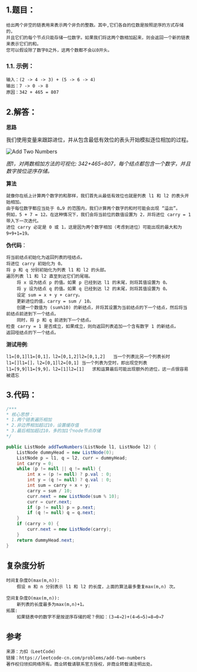 ## 1.题目：

    给出两个非空的链表用来表示两个非负的整数。其中,它们各自的位数是按照逆序的方式存储的，
    并且它们的每个节点只能存储一位数字。如果我们将这两个数相加起来，则会返回一个新的链表来表示它们的和。
    您可以假设除了数字0之外，这两个数都不会以0开头。

### 1.1. 示例：

    输入：(2 -> 4 -> 3) + (5 -> 6 -> 4)
    输出：7 -> 0 -> 8
    原因：342 + 465 = 807

## 2.解答：

**思路**

我们使用变量来跟踪进位，并从包含最低有效位的表头开始模拟逐位相加的过程。

![Add Two Numbers](https://pic.leetcode-cn.com/Figures/2/2_add_two_numbers.svg)

*图1，对两数相加方法的可视化: 342+465=807，每个结点都包含一个数字，并且数字按位逆序存储。*

**算法**

    就像你在纸上计算两个数字的和那样，我们首先从最低有效位也就是列表 l1 和 l2 的表头开始相加。
    由于每位数字都应当处于 0…9 的范围内，我们计算两个数字的和时可能会出现 “溢出”。
    例如，5 + 7 = 12。在这种情况下，我们会将当前位的数值设置为 2，并将进位 carry = 1 带入下一次迭代。
    进位 carry 必定是 0 或 1，这是因为两个数字相加（考虑到进位）可能出现的最大和为 9+9+1=19。


**伪代码**：
    
    将当前结点初始化为返回列表的哑结点。
    将进位 carry 初始化为 0。
    将 p 和 q 分别初始化为列表 l1 和 l2 的头部。
    遍历列表 l1 和 l2 直至到达它们的尾端。
        将 x 设为结点 p 的值。如果 p 已经到达 l1 的末尾，则将其值设置为 0。
        将 y 设为结点 q 的值。如果 q 已经到达 l2 的末尾，则将其值设置为 0。
        设定 sum = x + y + carry。
        更新进位的值，carry = sum / 10。
        创建一个数值为 (sum%10) 的新结点，并将其设置为当前结点的下一个结点，然后将当前结点前进到下一个结点。
        同时，将 p 和 q 前进到下一个结点。
    检查 carry = 1 是否成立，如果成立，则向返回列表追加一个含有数字 1 的新结点。
    返回哑结点的下一个结点。


**测试用例**:

    l1=[0,1]l1=[0,1]，l2=[0,1,2]l2=[0,1,2]	当一个列表比另一个列表长时
    l1=[]l1=[]，l2=[0,1]l2=[0,1]	当一个列表为空时，即出现空列表
    l1=[9,9]l1=[9,9]，l2=[1]l2=[1]	求和运算最后可能出现额外的进位，这一点很容易被遗忘


## 3.代码：

```java
/***
* 核心思想：
* 1.两个链表遍历相加
* 2.非边界相加超过10，设置缓存值
* 3.最后相加超过10，多的加1个node节点存储
*/

public ListNode addTwoNumbers(ListNode l1, ListNode l2) {
    ListNode dummyHead = new ListNode(0);
    ListNode p = l1, q = l2, curr = dummyHead;
    int carry = 0;
    while (p != null || q != null) {
        int x = (p != null) ? p.val : 0;
        int y = (q != null) ? q.val : 0;
        int sum = carry + x + y;
        carry = sum / 10;
        curr.next = new ListNode(sum % 10);
        curr = curr.next;
        if (p != null) p = p.next;
        if (q != null) q = q.next;
    }
    if (carry > 0) {
        curr.next = new ListNode(carry);
    }
    return dummyHead.next;
}

```
## 复杂度分析
    时间复杂度O(max(m,n)):
        假设 m 和 n 分别表示 l1 和 l2 的长度，上面的算法最多重复max(m,n) 次。
    
    空间复杂度O(max(m,n)):
        新列表的长度最多为max(m,n)+1。
    拓展:
        如果链表中的数字不是按逆序存储的呢？例如：(3→4→2)+(4→6→5)=8→0→7

## 参考
    来源：力扣（LeetCode）
    链接：https://leetcode-cn.com/problems/add-two-numbers
    著作权归领扣网络所有。商业转载请联系官方授权，非商业转载请注明出处。